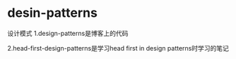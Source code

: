 # desin-patterns
设计模式
1.design-patterns是博客上的代码

2.head-first-design-patterns是学习head first in design patterns时学习的笔记
